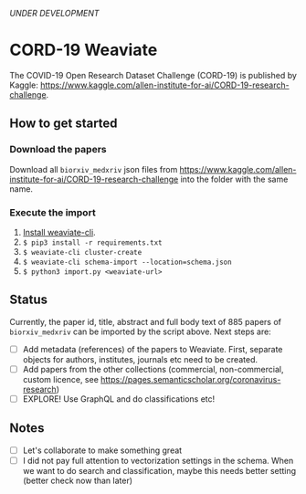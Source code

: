 _UNDER DEVELOPMENT_

# CORD-19 Weaviate

The COVID-19 Open Research Dataset Challenge (CORD-19) is published by Kaggle: https://www.kaggle.com/allen-institute-for-ai/CORD-19-research-challenge.


## How to get started

### Download the papers
Download all `biorxiv_medxriv` json files from https://www.kaggle.com/allen-institute-for-ai/CORD-19-research-challenge into the folder with the same name.

### Execute the import

1. [Install weaviate-cli](https://www.semi.technology/documentation/weaviate-cli/current/installation.html).
2. `$ pip3 install -r requirements.txt`
3. `$ weaviate-cli cluster-create`
4. `$ weaviate-cli schema-import --location=schema.json`
5. `$ python3 import.py <weaviate-url>`


## Status
Currently, the paper id, title, abstract and full body text of 885 papers of `biorxiv_medxriv` can be imported by the script above. Next steps are:
- [ ] Add metadata (references) of the papers to Weaviate. First, separate objects for authors, institutes, journals etc need to be created.
- [ ] Add papers from the other collections (commercial, non-commercial, custom licence, see https://pages.semanticscholar.org/coronavirus-research)
- [ ] EXPLORE! Use GraphQL and do classifications etc!

## Notes
- [ ] Let's collaborate to make something great
- [ ] I did not pay full attention to vectorization settings in the schema. When we want to do search and classification, maybe this needs better setting (better check now than later)